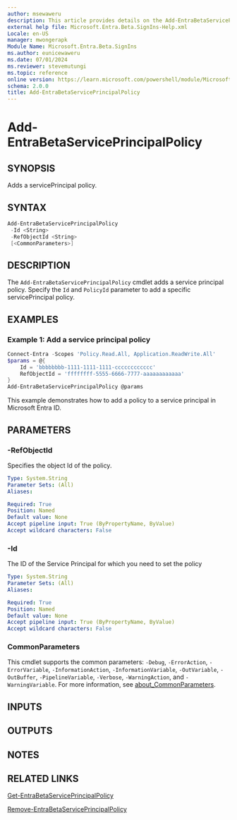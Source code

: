 ```yaml
---
author: msewaweru
description: This article provides details on the Add-EntraBetaServicePrincipalPolicy command.
external help file: Microsoft.Entra.Beta.SignIns-Help.xml
Locale: en-US
manager: mwongerapk
Module Name: Microsoft.Entra.Beta.SignIns
ms.author: eunicewaweru
ms.date: 07/01/2024
ms.reviewer: stevemutungi
ms.topic: reference
online version: https://learn.microsoft.com/powershell/module/Microsoft.Entra.Beta/Add-EntraBetaServicePrincipalPolicy
schema: 2.0.0
title: Add-EntraBetaServicePrincipalPolicy
---
```


# Add-EntraBetaServicePrincipalPolicy

## SYNOPSIS

Adds a servicePrincipal policy.

## SYNTAX

```powershell
Add-EntraBetaServicePrincipalPolicy
 -Id <String>
 -RefObjectId <String>
 [<CommonParameters>]
```

## DESCRIPTION

The `Add-EntraBetaServicePrincipalPolicy` cmdlet adds a service principal policy. Specify the `Id` and `PolicyId` parameter to add a specific servicePrincipal policy.

## EXAMPLES

### Example 1: Add a service principal policy

```powershell
Connect-Entra -Scopes 'Policy.Read.All, Application.ReadWrite.All'
$params = @{
    Id = 'bbbbbbbb-1111-1111-1111-cccccccccccc'
    RefObjectId = 'ffffffff-5555-6666-7777-aaaaaaaaaaaa'
}
Add-EntraBetaServicePrincipalPolicy @params
```

This example demonstrates how to add a policy to a service principal in Microsoft Entra ID.

## PARAMETERS

### -RefObjectId

Specifies the object Id of the policy.

```yaml
Type: System.String
Parameter Sets: (All)
Aliases:

Required: True
Position: Named
Default value: None
Accept pipeline input: True (ByPropertyName, ByValue)
Accept wildcard characters: False
```

### -Id

The ID of the Service Principal for which you need to set the policy

```yaml
Type: System.String
Parameter Sets: (All)
Aliases:

Required: True
Position: Named
Default value: None
Accept pipeline input: True (ByPropertyName, ByValue)
Accept wildcard characters: False
```

### CommonParameters

This cmdlet supports the common parameters: `-Debug`, `-ErrorAction`, `-ErrorVariable`, `-InformationAction`, `-InformationVariable`, `-OutVariable`, `-OutBuffer`, `-PipelineVariable`, `-Verbose`, `-WarningAction`, and `-WarningVariable`. For more information, see [about_CommonParameters](https://go.microsoft.com/fwlink/?LinkID=113216).

## INPUTS

## OUTPUTS

## NOTES

## RELATED LINKS

[Get-EntraBetaServicePrincipalPolicy](Get-EntraBetaServicePrincipalPolicy.md)

[Remove-EntraBetaServicePrincipalPolicy](Remove-EntraBetaServicePrincipalPolicy.md)
